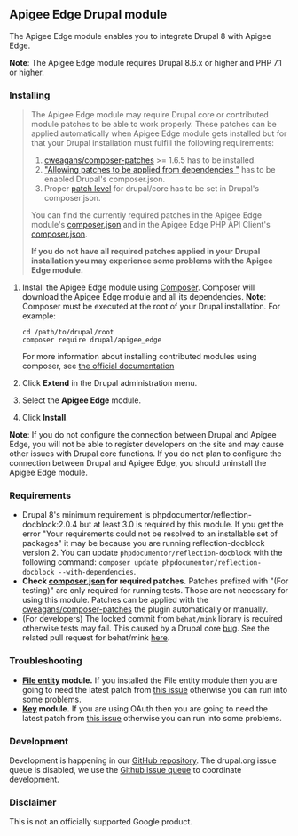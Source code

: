 Apigee Edge Drupal module
---

The Apigee Edge module enables you to integrate Drupal 8 with Apigee Edge.

**Note**: The Apigee Edge module requires Drupal 8.6.x or higher and PHP 7.1 or higher.

### Installing

> The Apigee Edge module may require Drupal core or contributed module
patches to be able to work properly. These patches can be applied
automatically when Apigee Edge module gets installed but for that your
Drupal installation must fulfill the following requirements:
> 1. [cweagans/composer-patches](https://packagist.org/packages/cweagans/composer-patches) >= 1.6.5 has to be installed.
> 1. ["Allowing patches to be applied from dependencies
"](https://github.com/cweagans/composer-patches/tree/1.6.5#allowing-patches-to-be-applied-from-dependencies)
has to be enabled Drupal's composer.json.
> 1. Proper [patch level](https://github.com/cweagans/composer-patches/pull/101#issue-104810467)
for drupal/core has to be set in Drupal's composer.json.
>
> You can find the currently required patches in the Apigee Edge module's [composer.json](https://github.com/apigee/apigee-edge-drupal/blob/8.x-1.x/composer.json)
and in the Apigee Edge PHP API Client's [composer.json](https://github.com/apigee/apigee-client-php/blob/2.x/composer.json).
>
> **If you do not have all required patches applied in your Drupal
installation you may experience some problems with the Apigee Edge
module.**

1. Install the Apigee Edge module using [Composer](https://getcomposer.org/).
  Composer will download the Apigee Edge module and all its dependencies.
  **Note**: Composer must be executed at the root of your Drupal installation.
  For example:
   ```
   cd /path/to/drupal/root
   composer require drupal/apigee_edge
   ```

    For more information about installing contributed modules using composer, see [the official documentation](https://www.drupal.org/docs/develop/using-composer/using-composer-to-manage-drupal-site-dependencies#managing-contributed)
1. Click **Extend** in the Drupal administration menu.
1. Select the **Apigee Edge** module.
1. Click **Install**.

**Note**: If you do not configure the connection between Drupal and Apigee Edge, you will not be able to register developers on the site and may cause other issues with Drupal core functions. If you do not plan to configure the connection between Drupal and Apigee Edge, you should uninstall the Apigee Edge module.

### Requirements

* Drupal 8's minimum requirement is phpdocumentor/reflection-docblock:2.0.4 but at least 3.0 is required by this module. If you get the error  "Your requirements could not be resolved to an installable set of packages" it may be because you are running reflection-docblock version 2. You can update `phpdocumentor/reflection-docblock` with the following command: `composer update phpdocumentor/reflection-docblock --with-dependencies`.
* **Check [composer.json](https://github.com/apigee/apigee-edge-drupal/blob/8.x-1.x/composer.json) for required patches.** Patches prefixed with "(For testing)" are only required for running tests. Those are not necessary for using this module. Patches can be applied with the [cweagans/composer-patches](https://packagist.org/packages/cweagans/composer-patches) the plugin automatically or manually.
* (For developers) The locked commit from `behat/mink` library is required otherwise tests may fail. This caused by a Drupal core [bug](https://www.drupal.org/project/drupal/issues/2956279). See the related pull request for behat/mink [here](https://github.com/minkphp/Mink/pull/760).

### Troubleshooting

* **[File entity](https://www.drupal.org/project/file_entity) module.** If you installed the File entity module then you are going to need the latest patch from [this issue](https://www.drupal.org/project/file_entity/issues/2977747) otherwise you can run into some problems.
* **[Key](https://www.drupal.org/project/key) module.** If you are using OAuth then you are going to need the latest patch from [this issue](https://www.drupal.org/project/key/issues/2982124) otherwise you can run into some problems.

### Development

Development is happening in our [GitHub repository](https://github.com/apigee/apigee-edge-drupal). The drupal.org issue queue is disabled, we use the [Github issue queue](https://github.com/apigee/apigee-edge-drupal/issues) to coordinate development.

### Disclaimer

This is not an officially supported Google product.

